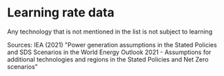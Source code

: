 # Learning rate data
Any technology that is not mentioned in the list is not subject to learning

Sources:
IEA (2021) "Power generation assumptions in the Stated Policies and SDS Scenarios in the World Energy Outlook 2021 - Assumptions for additional technologies and regions in the Stated Policies and Net Zero scenarios"
